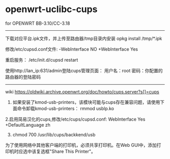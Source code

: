 # openwrt-uclibc-cups

for OPENWRT BB-3.10/CC-3.18

----------------------------------------
下载对应平台.ipk文件，并上传至路由器/tmp目录内安装
opkg install /tmp/*.ipk

修改/etc/cupsd.conf文件:
-WebInterface NO
+WebInterface Yes

重启服务：
/etc/init.d/cupsd restart

使用http://lan_ip:631/admin登陆cups管理页面：
用户名：root
密码：你配置的路由器的登陆密码


-------------------------------------------

wiki https://oldwiki.archive.openwrt.org/doc/howto/cups.server?s[]=cups

1. 如果安装了kmod-usb-printers，该模块可能与cups存在兼容问题，请使用下面命令卸载kmod-usb-printers：
rmmod usblp.ko

2.启用简易汉化的cups,修改/etc/cups/cupsd.conf:
 WebInterface Yes
+DefaultLanguage zh


3. chmod 700 /usr/lib/cups/backkend/usb

为了使用网络中其他客户端的打印机，必须共享打印机。在Web GUI中，添加打印机时应选中该复选框"Share This Printer"。







